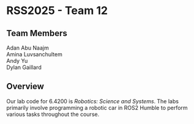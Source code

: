 # RSS2025 - Team 12

## Team Members
Adan Abu Naajm\
Amina Luvsanchultem\
Andy Yu\
Dylan Gaillard

## Overview
Our lab code for 6.4200 is *Robotics: Science and Systems*. The labs primarily involve programming a robotic car in ROS2 Humble to perform various tasks throughout the course.

